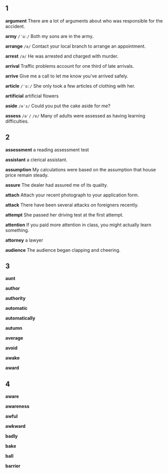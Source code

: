 ## 1
**argument**
There are a lot of arguments about who was responsible for the accident.

**army**
`/ˈɑː/`
Both my sons are in the army.

**arrange**
`/ə/`
Contact your local branch to arrange an appointment.

**arrest**
`/ə/`
He was arrested and charged with murder.

**arrival**
Traffic problems account for one third of late arrivals.

**arrive**
Give me a call to let me know you've arrived safely.

**article**
`/ˈɑː/`
She only took a few articles of clothing with her.

**artificial**
artificial flowers

**aside**
`/əˈs/`
Could you put the cake aside for me?

**assess**
`/əˈ/` `/e/`
Many of adults were assessed as having learning difficulties.

## 2
**assessment**
a reading assessment test

**assistant**
a clerical assistant.

**assumption**
My calculations were based on the assumption that house price remain steady.

**assure**
The dealer had assured me of its quality.

**attach**
Attach your recent photograph to your application form.

**attack**
There have been several attacks on foreigners recently.

**attempt**
She passed her driving test at the first attempt.

**attention**
If you paid more attention in class, you might actually learn something.

**attorney**
a lawyer

**audience**
The audience began clapping and cheering.

## 3
**aunt**

**author**

**authority**

**automatic**

**automatically**

**autumn**

**average**

**avoid**

**awake**

**award**

## 4
**aware**

**awareness**

**awful**

**awkward**

**badly**

**bake**

**ball**

**barrier**

